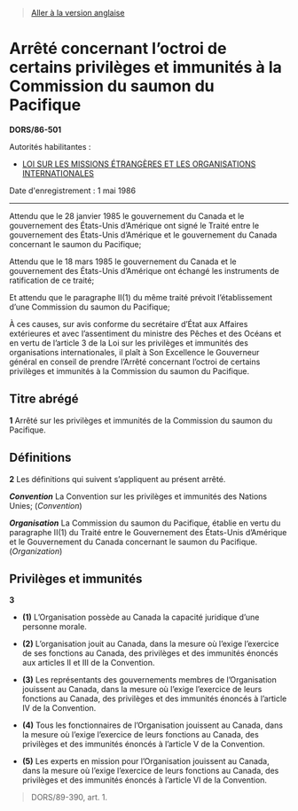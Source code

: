 > [Aller à la version anglaise](/en/Regulations/Statutory%20Orders%20and%20Regulations/86/501.md)

# Arrêté concernant l’octroi de certains privilèges et immunités à la Commission du saumon du Pacifique

**DORS/86-501**

Autorités habilitantes : 
- [LOI SUR LES MISSIONS ÉTRANGÈRES ET LES ORGANISATIONS INTERNATIONALES](/fr/Lois/Lois%20du%20Canada/1991/ch.%2041.md)

Date d'enregistrement : 1 mai 1986

----------

Attendu que le 28 janvier 1985 le gouvernement du Canada et le gouvernement des États-Unis d’Amérique ont signé le Traité entre le gouvernement des États-Unis d’Amérique et le gouvernement du Canada concernant le saumon du Pacifique;

Attendu que le 18 mars 1985 le gouvernement du Canada et le gouvernement des États-Unis d’Amérique ont échangé les instruments de ratification de ce traité;

Et attendu que le paragraphe II(1) du même traité prévoit l’établissement d’une Commission du saumon du Pacifique;

À ces causes, sur avis conforme du secrétaire d’État aux Affaires extérieures et avec l’assentiment du ministre des Pêches et des Océans et en vertu de l’article 3 de la Loi sur les privilèges et immunités des organisations internationales, il plaît à Son Excellence le Gouverneur général en conseil de prendre l’Arrêté concernant l’octroi de certains privilèges et immunités à la Commission du saumon du Pacifique.




## Titre abrégé


**1** Arrêté sur les privilèges et immunités de la Commission du saumon du Pacifique.




## Définitions


**2** Les définitions qui suivent s’appliquent au présent arrêté.

***Convention*** La Convention sur les privilèges et immunités des Nations Unies; (*Convention*)

***Organisation*** La Commission du saumon du Pacifique, établie en vertu du paragraphe II(1) du Traité entre le Gouvernement des États-Unis d’Amérique et le Gouvernement du Canada concernant le saumon du Pacifique. (*Organization*)




## Privilèges et immunités


**3** 

- **(1)** L’Organisation possède au Canada la capacité juridique d’une personne morale.

- **(2)** L’organisation jouit au Canada, dans la mesure où l’exige l’exercice de ses fonctions au Canada, des privilèges et des immunités énoncés aux articles II et III de la Convention.

- **(3)** Les représentants des gouvernements membres de l’Organisation jouissent au Canada, dans la mesure où l’exige l’exercice de leurs fonctions au Canada, des privilèges et des immunités énoncés à l’article IV de la Convention.

- **(4)** Tous les fonctionnaires de l’Organisation jouissent au Canada, dans la mesure où l’exige l’exercice de leurs fonctions au Canada, des privilèges et des immunités énoncés à l’article V de la Convention.

- **(5)** Les experts en mission pour l’Organisation jouissent au Canada, dans la mesure où l’exige l’exercice de leurs fonctions au Canada, des privilèges et des immunités énoncés à l’article VI de la Convention.
> DORS/89-390, art. 1.



